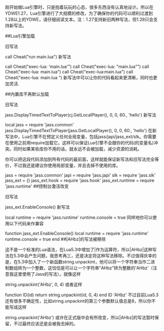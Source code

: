 刚开始做Lua引擎时，只是抱着玩玩的心态，很多东西没有认真地设计。所以在YDWE1.27，Lua引擎进行了大规模的修改，为了确保你的代码可以顺利过渡到1.28以上的YDWE，请仔细阅读文本。注：1.27支持新旧两种写法，但1.28只会支持新写法。

##Lua引擎加载

旧写法

call Cheat("run main.lua")
新写法

call Cheat("exec-lua: 'main.lua'")
call Cheat("exec-lua: \"main.lua\"")
call Cheat("exec-lua: main.lua")
call Cheat("exec-lua:main.lua")
call Cheat("exec-lua: main.lua ")
新写法中可以让你的代码看起来更清晰，同时也更加灵活.

##内置库不再默认加载

旧写法

jass.DisplayTimedTextToPlayer(cj.GetLocalPlayer(), 0, 0, 60., 'hello')
新写法

local jass = require 'jass.common'
jass.DisplayTimedTextToPlayer(jass.GetLocalPlayer(), 0, 0, 60., 'hello')
在新写法中，Lua引擎不在预定义任何全局变量，包括jass/japi/jass_ext/slk。你需要在使用之前用require加载它。这样可以保证Lua引擎不会跟你的代码(的变量名)冲突。同时如果某些库你不用的话，就永远不会被加载，减少资源的消耗。

你可以把这段代码添加到所有代码的最前面，这样就能保证新写法和旧写法完全等价，不过我还是建议你使用局部变量，并且去掉不使用的库。

jass = require 'jass.common'
japi = require 'jass.japi'
slk = require 'jass.slk'
jass_ext = {}
jass_ext.hook = require 'jass.hook'
jass_ext.runtime = require 'jass.runtime'
##控制台激活改变

旧写法

jass_ext.EnableConsole()
新写法

local runtime = require 'jass.runtime'
runtime.console = true
同样地你可以使用以下代码来作兼容

function jass_ext.EnableConsole()
	local runtime = require 'jass.runtime'
	runtime.console = true
end
##|AHbz|的写法被移除

这不是一个标准的Lua语法，在Lua5.3中增加了|作为运算符，所以|AHbz|这种写法在5.3中会产生问题，我思考再三，还是决定将这种写法移除。不过值得庆幸的是，在5.3中加入了一个新函数string.unpackint，他可以将一个字符串当作二进制数组转为一个整数，这恰恰是可以让一个字符串”AHbz”转为整数的’AHbz’（注意我这里使用了Jass的写法）。就像这样

string.unpackint('AHbz', 0, 4)
或者这样

function ID(id)
	return string.unpackint(id, 0, 4)
end
ID 'AHbz'
不过目前Lua5.3还有很多不确定性，比如string.unpackint的第三个参数默认值总是8，所以你不能写成这样

string.unpackint('AHbz')
或许在正式版中会有所改变，所以|AHbz|的写法暂时保留，不过最终应该还是会被我去掉的。